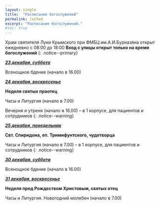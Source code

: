 ```yaml
---
layout: single
title:  "Расписание богослужений"
permalink: /sched
excerpt: "Расписание богослужений."
#toc: true
---
```


Храм святителя Луки Крымского при ФМБЦ им.А.И.Бурназяна открыт ежедневно с 08:00 до 18:00
__Вход с улицы открыт только на время богослужений__
{: .notice--primary}

<!-----
<style type="text/css">
  p {
    color: red;
  }
</style>
-->

<!-----
Вечерня и утреня (начало в 16.00) – в 1 корпусе (с пропуском)
{: .notice--warning}
-->

**_<span style="text-decoration:underline;">23 декабря, суббота</span>_**

Всенощное бдение (начало в 16.00)

**_<span style="text-decoration:underline;">24 декабря, воскресенье</span>_**

**Неделя святых праотец**

Часы и Литургия (начало в 7.00)

Вечерня и утреня (начало в 16.00) – в 1 корпусе, для пациентов и сотрудников
{: .notice--warning}

**_<span style="text-decoration:underline;">25 декабря, понедельник</span>_**

**Свт. Спиридона, еп. Тримифунтского, чудотворца**

Часы и Литургия (начало в 7.00) – в 1 корпусе, для пациентов и сотрудников
{: .notice--warning}

**_<span style="text-decoration:underline;">30 декабря, суббота</span>_**

Всенощное бдение (начало в 16.00)

**_<span style="text-decoration:underline;">31 декабря, воскресенье</span>_**

**Неделя пред Рождеством Христовым, святых отец**

Часы и Литургия. Новогодний молебен (начало в 7.00)